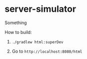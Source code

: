 # server-simulator
Something

How to build:

1. `./gradlew html:superDev`

1. Go to `http://localhost:8080/html`
